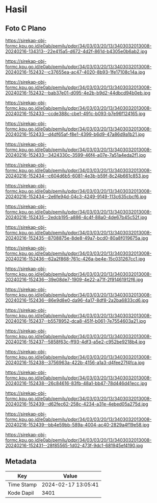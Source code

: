 # Hasil

## Foto C Plano

https://sirekap-obj-formc.kpu.go.id/e0ab/pemilu/pdpr/34/03/03/20/13/3403032013008-20240216-134313--22e415a5-d672-4d2f-861d-b4305e0b6ab2.jpg

https://sirekap-obj-formc.kpu.go.id/e0ab/pemilu/pdpr/34/03/03/20/13/3403032013008-20240216-152432--c37655ea-ac47-4020-8b93-1fe17108c14a.jpg

https://sirekap-obj-formc.kpu.go.id/e0ab/pemilu/pdpr/34/03/03/20/13/3403032013008-20240216-152432--bab37e01-d095-4e2b-b9d2-44dbcd94b0eb.jpg

https://sirekap-obj-formc.kpu.go.id/e0ab/pemilu/pdpr/34/03/03/20/13/3403032013008-20240216-152433--ccde388c-cbe1-491c-b093-b7e96f124165.jpg

https://sirekap-obj-formc.kpu.go.id/e0ab/pemilu/pdpr/34/03/03/20/13/3403032013008-20240216-152433--d4df65af-f8e1-4399-b6d9-47a86d9a1b21.jpg

https://sirekap-obj-formc.kpu.go.id/e0ab/pemilu/pdpr/34/03/03/20/13/3403032013008-20240216-152433--3424330c-3599-46f4-a07e-7a51a4eda2f1.jpg

https://sirekap-obj-formc.kpu.go.id/e0ab/pemilu/pdpr/34/03/03/20/13/3403032013008-20240216-152434--c604d6b5-6081-4e3b-b59f-8c24b661c853.jpg

https://sirekap-obj-formc.kpu.go.id/e0ab/pemilu/pdpr/34/03/03/20/13/3403032013008-20240216-152434--2e6fe94d-04c3-4249-9149-113c635cbcf6.jpg

https://sirekap-obj-formc.kpu.go.id/e0ab/pemilu/pdpr/34/03/03/20/13/3403032013008-20240216-152435--2edcb195-a886-4c4f-88a0-4de67b45c52f.jpg

https://sirekap-obj-formc.kpu.go.id/e0ab/pemilu/pdpr/34/03/03/20/13/3403032013008-20240216-152435--8708875e-8de8-49a7-bcd0-80a8f019675a.jpg

https://sirekap-obj-formc.kpu.go.id/e0ab/pemilu/pdpr/34/03/03/20/13/3403032013008-20240216-152436--62a2f868-761c-426a-be4e-15c031267cc1.jpg

https://sirekap-obj-formc.kpu.go.id/e0ab/pemilu/pdpr/34/03/03/20/13/3403032013008-20240216-152436--39e08de7-1909-4e22-a71f-2f91461912f6.jpg

https://sirekap-obj-formc.kpu.go.id/e0ab/pemilu/pdpr/34/03/03/20/13/3403032013008-20240216-152436--86e9d8e0-da96-4a17-8df8-2a2ba6833cd6.jpg

https://sirekap-obj-formc.kpu.go.id/e0ab/pemilu/pdpr/34/03/03/20/13/3403032013008-20240216-152437--b5578952-dca8-451f-b061-7e7554603a21.jpg

https://sirekap-obj-formc.kpu.go.id/e0ab/pemilu/pdpr/34/03/03/20/13/3403032013008-20240216-152437--5858f63c-ff93-4df3-a5e2-c952be9218b4.jpg

https://sirekap-obj-formc.kpu.go.id/e0ab/pemilu/pdpr/34/03/03/20/13/3403032013008-20240216-152438--3756963a-422b-4156-a1a3-d4fee27f4fca.jpg

https://sirekap-obj-formc.kpu.go.id/e0ab/pemilu/pdpr/34/03/03/20/13/3403032013008-20240216-152438--26c84616-83fb-48a1-bb47-78d446d41ecc.jpg

https://sirekap-obj-formc.kpu.go.id/e0ab/pemilu/pdpr/34/03/03/20/13/3403032013008-20240216-152439--d62fec62-258c-4234-a31e-4ebed05a275d.jpg

https://sirekap-obj-formc.kpu.go.id/e0ab/pemilu/pdpr/34/03/03/20/13/3403032013008-20240216-152439--bb4e59bb-589a-4004-ac40-2829a4f19e58.jpg

https://sirekap-obj-formc.kpu.go.id/e0ab/pemilu/pdpr/34/03/03/20/13/3403032013008-20240216-152431--28f85565-1d02-473f-9dc1-681945ef4190.jpg


## Metadata

| Key        | Value               |
| ---------- | ------------------- |
| Time Stamp | 2024-02-17 13:05:41 |
| Kode Dapil | 3401                |



